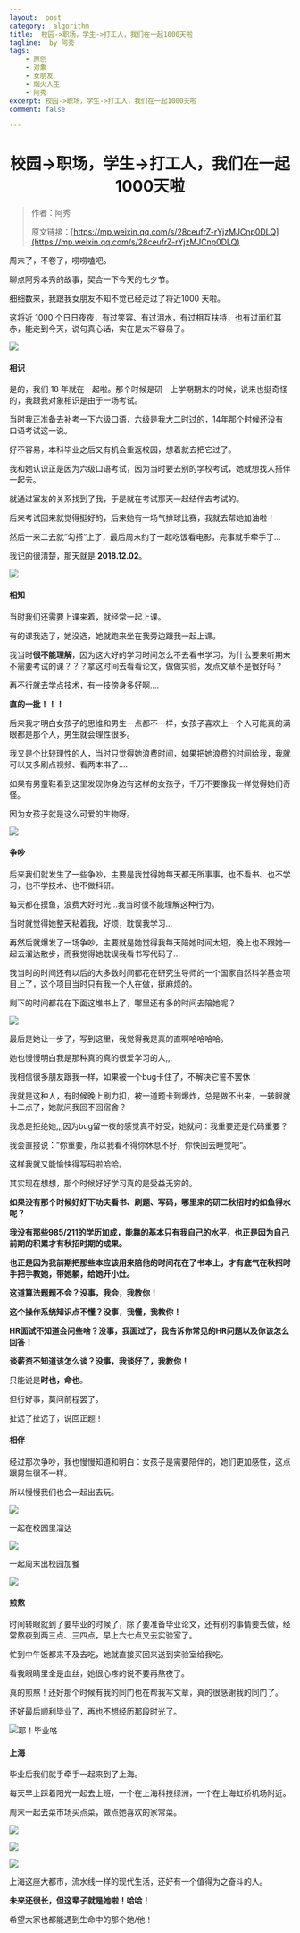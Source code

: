 ```yaml
---
layout:  post
category:  algorithm
title:  校园->职场，学生->打工人，我们在一起1000天啦
tagline:  by 阿秀
tags:
    - 原创
    - 对象
    - 女朋友
    - 烟火人生
    - 阿秀
excerpt: 校园->职场，学生->打工人，我们在一起1000天啦
comment: false

---
```



<h1 align="center">校园->职场，学生->打工人，我们在一起1000天啦</h1>

> 作者：阿秀
>
> 原文链接：[https://mp.weixin.qq.com/s/28ceufrZ-rYjzMJCnp0DLQ](https://mp.weixin.qq.com/s/28ceufrZ-rYjzMJCnp0DLQ)


周末了，不卷了，唠唠嗑吧。

聊点阿秀本秀的故事，契合一下今天的七夕节。

细细数来，我跟我女朋友不知不觉已经走过了将近1000 天啦。

这将近 1000 个日日夜夜，有过笑容、有过泪水，有过相互扶持，也有过面红耳赤，能走到今天，说句真心话，实在是太不容易了。

![](https://axiu-image-bed.oss-cn-shanghai.aliyuncs.com/img/202205212314467.png)

#### 相识

是的，我们 18 年就在一起啦。那个时候是研一上学期期末的时候，说来也挺奇怪的，我跟我对象相识是由于一场考试。

当时我正准备去补考一下六级口语，六级是我大二时过的，14年那个时候还没有口语考试这一说。

好不容易，本科毕业之后又有机会重返校园，想着就去把它过了。

我和她认识正是因为六级口语考试，因为当时要去别的学校考试，她就想找人搭伴一起去。

就通过室友的关系找到了我，于是就在考试那天一起结伴去考试的。

后来考试回来就觉得挺好的，后来她有一场气排球比赛，我就去帮她加油啦！

然后一来二去就”勾搭“上了，最后周末约了一起吃饭看电影，完事就手牵手了...

我记的很清楚，那天就是 **2018.12.02**。

![](https://axiu-image-bed.oss-cn-shanghai.aliyuncs.com/img/202205212314320.jpeg)



#### 相知

当时我们还需要上课来着，就经常一起上课。

有的课我选了，她没选，她就跑来坐在我旁边跟我一起上课。

我当时**很不能理解**，因为这大好的学习时间怎么不去看书学习，为什么要来听期末不需要考试的课？？？拿这时间去看看论文，做做实验，发点文章不是很好吗？

再不行就去学点技术，有一技傍身多好啊....

**直的一批！！！**

后来我才明白女孩子的思维和男生一点都不一样，女孩子喜欢上一个人可能真的满眼都是那个人，男生就会理性很多。

我又是个比较理性的人，当时只觉得她浪费时间，如果把她浪费的时间给我，我就可以又多刷点视频、看两本书了....

如果有男童鞋看到这里发现你身边有这样的女孩子，千万不要像我一样觉得她们奇怪。

因为女孩子就是这么可爱的生物呀。

![](https://axiu-image-bed.oss-cn-shanghai.aliyuncs.com/img/202205212315874.png)

#### 争吵

后来我们就发生了一些争吵，主要是我觉得她每天都无所事事，也不看书、也不学习，也不学技术、也不做科研。

每天都在摸鱼，浪费大好时光...我当时很不能理解这种行为。

当时就觉得她整天粘着我，好烦，耽误我学习...

再然后就爆发了一场争吵，主要就是她觉得我每天陪她时间太短，晚上也不跟她一起去溜达散步，而我觉得她耽误我看书写代码了...

我当时的时间还有以后的大多数时间都花在研究生导师的一个国家自然科学基金项目上了，这个项目当时只有我一个人在做，挺麻烦的。

剩下的时间都花在下面这堆书上了，哪里还有多的时间去陪她呢？

![](https://axiu-image-bed.oss-cn-shanghai.aliyuncs.com/img/202205212315943.jpeg)

最后是她让一步了，写到这里，我觉得我是真的直啊哈哈哈哈。

她也慢慢明白我是那种真的真的很爱学习的人,,,

我相信很多朋友跟我一样，如果被一个bug卡住了，不解决它誓不罢休！

我就是这种人，有时候晚上刷力扣，被一道题卡到爆炸，总是做不出来，一转眼就十二点了，她就问我回不回宿舍？

我总是拒绝她,,,因为bug留一夜的感觉真不好受，她就问：我重要还是代码重要？

我会直接说：”你重要，所以我看不得你休息不好，你快回去睡觉吧“。

这样我就又能愉快得写码啦哈哈。

其实现在想想，那个时候好好学习真的是受益无穷的。

**如果没有那个时候好好下功夫看书、刷题、写码，哪里来的研二秋招时的如鱼得水呢？**

**我没有那些985/211的学历加成，能靠的基本只有我自己的水平，也正是因为自己前期的积累才有秋招时期的成果。**

**也正是因为我前期把那些本应该用来陪他的时间花在了书本上，才有底气在秋招时手把手教她，带她躺，给她开小灶。**

**这道算法题题不会？没事，我会，我教你！**

**这个操作系统知识点不懂？没事，我懂，我教你！**

**HR面试不知道会问些啥？没事，我面过了，我告诉你常见的HR问题以及你该怎么回答！**

**谈薪资不知道该怎么谈？没事，我谈好了，我教你！**

只能说是**时也，命也**。

但行好事，莫问前程罢了。

扯远了扯远了，说回正题！

#### 相伴

经过那次争吵，我也慢慢知道和明白：女孩子是需要陪伴的，她们更加感性，这点跟男生很不一样。

所以慢慢我们也会一起出去玩。

![](https://axiu-image-bed.oss-cn-shanghai.aliyuncs.com/img/202205212315120.jpeg)

一起在校园里溜达

![](https://axiu-image-bed.oss-cn-shanghai.aliyuncs.com/img/202205212315863.jpeg)

一起周末出校园加餐

![](https://axiu-image-bed.oss-cn-shanghai.aliyuncs.com/img/202205212315699.png)

#### 煎熬

时间转眼就到了要毕业的时候了，除了要准备毕业论文，还有别的事情要去做，经常熬夜到两三点、三四点，早上六七点又去实验室了。

忙到中午饭都来不及去吃，她就直接买回来送到实验室给我吃。

看我眼睛里全是血丝，她很心疼的说不要再熬夜了。

真的煎熬！还好那个时候有我的同门也在帮我写文章，真的很感谢我的同门了。

还好最后顺利毕业了，再也不想经历那段时光了。

![耶！毕业咯](https://axiu-image-bed.oss-cn-shanghai.aliyuncs.com/img/202205212315023.jpeg)

#### 上海

毕业后我们就手牵手一起来到了上海。

每天早上踩着阳光一起去上班，一个在上海科技绿洲，一个在上海虹桥机场附近。

周末一起去菜市场买点菜，做点她喜欢的家常菜。

![](https://axiu-image-bed.oss-cn-shanghai.aliyuncs.com/img/202205212315152.jpeg)



![](https://axiu-image-bed.oss-cn-shanghai.aliyuncs.com/img/202205212316645.jpeg)

![](https://axiu-image-bed.oss-cn-shanghai.aliyuncs.com/img/202205212316930.jpeg)



上海这座大都市，流水线一样的现代生活，还好有一个值得为之奋斗的人。

**未来还很长，但这辈子就是她啦！哈哈！**

希望大家也都能遇到生命中的那个她/他！
